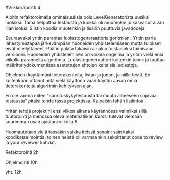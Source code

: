 #Viikkoraportti 4

Aloitin refaktoroimalla ominaisuuksia pois LevelGeneratorista uusiksi luokiksi. Tämä helpottaa testausta ja luokka oli muutenkin jo kasvanut aivan liian isoksi. Siistin koodia muutenkin ja lisäilin puuttuvia javadoceja.

Seuraavaksi yritin parantaa luolastogeneraattorialgoritmiani. Yritin paria lähestymistapaa järkevämpään huoneiden yhdistelemiseen mutta tulokset eivät miellyttäneet. Päätin palata takaisin ainakin toistaiseksi toimivaan versiooni. Huoneiden yhdisteleminen on vaikea ongelma ja yritän vielä ensi viikolla parannella algoritmia. Luolastogeneraattori kuitenkin toimii ja tuottaa määrittelydokumentissa asetettujen ehtojen kaltaisia luolastoja.

Ohjelmoin käyttämäni tietorakenteita, listan ja jonon, ja niille testit. En kuitenkaan ottanut niitä vielä käyttöön vaan käytän Javan omia tietorakenteita algoritmin kehityksen ajan.

En ole varma miten "suorituskykytestausta tai muuta aiheeseen sopivaa testausta" pitäisi tehdä tässä projektissa. Kaipaisin tähän lisäinfoa.

Yritän tehdä projektini ensi viikon aikana käytännössä valmiiksi sillä tuutorointi ja menossa oleva matematiikan kurssi tulevat viemään suurimman osan ajastani viikolla 6.

Huomautetaan vielä tässäkin vaikka ircissä sanoin: sain kaksi koodikatselmointia, toinen heistä oli varmaankin sekoittanut code to review ja your reviewer kohdat.


Refaktorointi 2h

Ohjelmointi 10h


yht. 12h